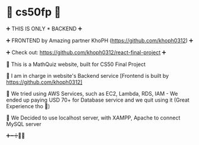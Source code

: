 # 📐 cs50fp 📏

➕ THIS IS ONLY * BACKEND ➕

➕ FRONTEND by Amazing partner KhoPH (https://github.com/khoph0312) ➕

➕ Check out: https://github.com/khoph0312/react-final-project ➕

📏 This is a MathQuiz website, built for CS50 Final Project

📏 I am in charge in website's Backend service [Frontend is built by https://github.com/khoph0312]

📏 We tried using AWS Services, such as EC2, Lambda, RDS, IAM - We ended up paying USD 70+ for Database service and we quit using it (Great Experience tho 🥲)

📏 We Decided to use localhost server, with XAMPP, Apache to connect MySQL server

➕➖➗🔢📏 
